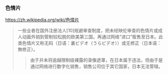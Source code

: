 ### 色情片
https://zh.wikipedia.org/wiki/色情片
>一些业者在国外注册法人[10]规避审查制度，把未经映伦审查的色情片或成人动画外销到管制较松脱的欧美第三国，再通过网络“进口”贩售至日本。此类色情片又称无码（日语：裏ビデオ（うらビデオ））或无修正（日本语：無修正）。
>>由于并未将逾越限制级裸露的录像遮罩，在日本属于违法，但由于是通过网络进行数字化销售，销售公司位于其它国家，日本无法管辖。